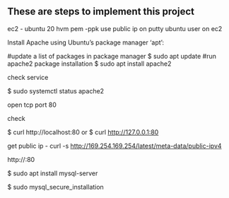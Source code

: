 ## These are steps to implement this project

ec2 - ubuntu 20 hvm
pem -ppk
use public ip on putty
ubuntu user on ec2

Install Apache using Ubuntu’s package manager ‘apt’:

#update a list of packages in package manager
$ sudo apt update
#run apache2 package installation
$ sudo apt install apache2

check service


$ sudo systemctl status apache2

open tcp port 80

check

$ curl http://localhost:80
or
$ curl http://127.0.0.1:80

get public ip - curl -s http://169.254.169.254/latest/meta-data/public-ipv4

http://<Public-IP-Address>:80   

$ sudo apt install mysql-server

$ sudo mysql_secure_installation


